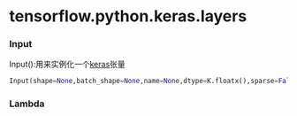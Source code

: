 # tensorflow.python.keras.layers

### Input

Input():用来实例化一个[keras](https://so.csdn.net/so/search?q=keras&spm=1001.2101.3001.7020)张量

```python
Input(shape=None,batch_shape=None,name=None,dtype=K.floatx(),sparse=False,tensor=None)
```



### Lambda

